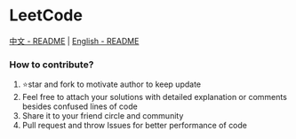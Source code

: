 # LeetCode

[中文 - README](README_CN.md) | [English - README](README_EN.md)

### How to contribute?

1. :star:star and fork to motivate author to keep update
2. Feel free to attach your solutions with detailed explanation or comments besides confused lines of code
3. Share it to your friend circle and community
4. Pull request and throw Issues for better performance of code
